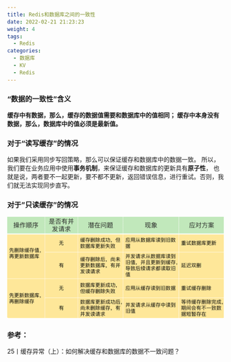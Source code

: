 ```yaml
---
title: Redis和数据库之间的一致性
date: 2022-02-21 21:23:23
weight: 4
tags:
  - Redis
categories:
  - 数据库
  - KV  
  - Redis
---
```


<p></p>
<!-- more -->


###  “数据的一致性”含义
  **缓存中有数据，那么，缓存的数据值需要和数据库中的值相同；
  缓存中本身没有数据，那么，数据库中的值必须是最新值。**

###  对于“读写缓存”的情况
  如果我们采用同步写回策略，那么可以保证缓存和数据库中的数据一致。
  所以，我们要在业务应用中使用**事务机制**，来保证缓存和数据库的更新具有**原子性**，
  也就是说，两者要不一起更新，要不都不更新，返回错误信息，进行重试。否则，我们就无法实现同步直写。
      
###  对于”只读缓存”的情况

![Redis和数据库之间的一致性](./images/redis-db-consist.png)


### 参考：
25丨缓存异常（上）：如何解决缓存和数据库的数据不一致问题？

